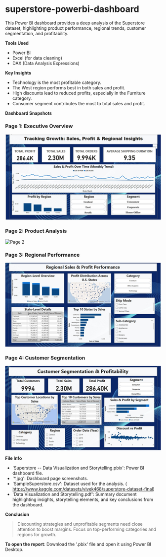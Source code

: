 # superstore-powerbi-dashboard

This Power BI dashboard provides a deep analysis of the Superstore dataset, highlighting product performance, regional trends, customer segmentation, and profitability.

**Tools Used**
- Power BI
- Excel (for data cleaning)
- DAX (Data Analysis Expressions)

**Key Insights**
- Technology is the most profitable category.
- The West region performs best in both sales and profit.
- High discounts lead to reduced profits, especially in the Furniture category.
- Consumer segment contributes the most to total sales and profit.

**Dashboard Snapshots**
### Page 1: Executive Overview
![Page 1](page1.jpg)

### Page 2: Product Analysis
![Page 2](page2.jpg)

### Page 3: Regional Performance
![Page 3](page3.jpg)

### Page 4: Customer Segmentation
![Page 4](page4.jpg)


**File Info**
- 'Superstore -- Data Visualization and Storytelling.pbix': Power BI dashboard file.
- '*.jpg': Dashboard page screenshots.
- 'SampleSuperstore.csv': Dataset used for the analysis. ( https://www.kaggle.com/datasets/vivek468/superstore-dataset-final)
- 'Data Visualization and Storytelling.pdf': Summary document highlighting insights, storytelling elements, and key conclusions from the dashboard.


**Conclusion**
> Discounting strategies and unprofitable segments need close attention to boost margins. Focus on top-performing categories and regions for growth.


**To open the report**: Download the '.pbix' file and open it using Power BI Desktop.
